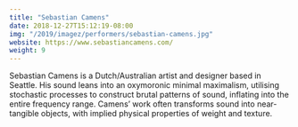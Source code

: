 ```yaml
---
title: "Sebastian Camens"
date: 2018-12-27T15:12:19-08:00
img: "/2019/imagez/performers/sebastian-camens.jpg"
website: https://www.sebastiancamens.com/
weight: 9
---
```


Sebastian Camens is a Dutch/Australian artist and designer based in Seattle. His sound leans into an oxymoronic minimal maximalism, utilising stochastic processes to construct brutal patterns of sound, inflating into the entire frequency range. Camens’ work often transforms sound into near-tangible objects, with implied physical properties of weight and texture.
